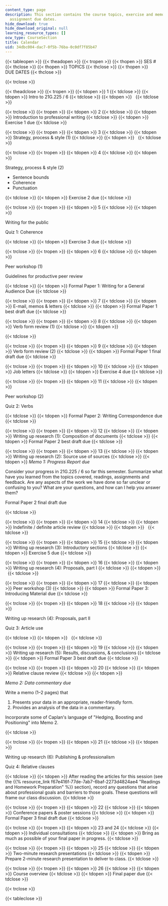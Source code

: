 ```yaml
---
content_type: page
description: This section contains the course topics, exercise and memo info, and
  assignment due dates.
hide_download: true
hide_download_original: null
learning_resource_types: []
ocw_type: CourseSection
title: Calendar
uid: 34dbc004-dac7-0f5b-76ba-0c0df7f85b47
---
```


{{< tableopen >}}
{{< theadopen >}}
{{< tropen >}}
{{< thopen >}}
SES #
{{< thclose >}}
{{< thopen >}}
TOPICS
{{< thclose >}}
{{< thopen >}}
DUE DATES
{{< thclose >}}

{{< trclose >}}

{{< theadclose >}}
{{< tropen >}}
{{< tdopen >}}
1
{{< tdclose >}}
{{< tdopen >}}
Intro to 21G.225 / 6
{{< tdclose >}}
{{< tdopen >}}
 
{{< tdclose >}}

{{< trclose >}}
{{< tropen >}}
{{< tdopen >}}
2
{{< tdclose >}}
{{< tdopen >}}
Introduction to professional writing
{{< tdclose >}}
{{< tdopen >}}
Exercise 1 due
{{< tdclose >}}

{{< trclose >}}
{{< tropen >}}
{{< tdopen >}}
3
{{< tdclose >}}
{{< tdopen >}}
Strategy, process & style (1)
{{< tdclose >}}
{{< tdopen >}}
 
{{< tdclose >}}

{{< trclose >}}
{{< tropen >}}
{{< tdopen >}}
4
{{< tdclose >}}
{{< tdopen >}}


Strategy, process & style (2)

*   Sentence bounds
*   Coherence
*   Punctuation


{{< tdclose >}}
{{< tdopen >}}
Exercise 2 due
{{< tdclose >}}

{{< trclose >}}
{{< tropen >}}
{{< tdopen >}}
5
{{< tdclose >}}
{{< tdopen >}}


Writing for the public

Quiz 1: Coherence


{{< tdclose >}}
{{< tdopen >}}
Exercise 3 due
{{< tdclose >}}

{{< trclose >}}
{{< tropen >}}
{{< tdopen >}}
6
{{< tdclose >}}
{{< tdopen >}}


Peer workshop (1)

Guidelines for productive peer review


{{< tdclose >}}
{{< tdopen >}}
Formal Paper 1: Writing for a General Audience Due
{{< tdclose >}}

{{< trclose >}}
{{< tropen >}}
{{< tdopen >}}
7
{{< tdclose >}}
{{< tdopen >}}
E-mail, memos & letters
{{< tdclose >}}
{{< tdopen >}}
Formal Paper 1 best draft due
{{< tdclose >}}

{{< trclose >}}
{{< tropen >}}
{{< tdopen >}}
8
{{< tdclose >}}
{{< tdopen >}}
Verb form review (1)
{{< tdclose >}}
{{< tdopen >}}

{{< tdclose >}}

{{< trclose >}}
{{< tropen >}}
{{< tdopen >}}
9
{{< tdclose >}}
{{< tdopen >}}
Verb form review (2)
{{< tdclose >}}
{{< tdopen >}}
Formal Paper 1 final draft due
{{< tdclose >}}

{{< trclose >}}
{{< tropen >}}
{{< tdopen >}}
10
{{< tdclose >}}
{{< tdopen >}}
Job letters
{{< tdclose >}}
{{< tdopen >}}
Exercise 4 due
{{< tdclose >}}

{{< trclose >}}
{{< tropen >}}
{{< tdopen >}}
11
{{< tdclose >}}
{{< tdopen >}}


Peer workshop (2)

Quiz 2: Verbs


{{< tdclose >}}
{{< tdopen >}}
Formal Paper 2: Writing Correspondence due
{{< tdclose >}}

{{< trclose >}}
{{< tropen >}}
{{< tdopen >}}
12
{{< tdclose >}}
{{< tdopen >}}
Writing up research (1): Composition of documents
{{< tdclose >}}
{{< tdopen >}}
Formal Paper 2 best draft due
{{< tdclose >}}

{{< trclose >}}
{{< tropen >}}
{{< tdopen >}}
13
{{< tdclose >}}
{{< tdopen >}}
Writing up research (2): Source use of sources
{{< tdclose >}}
{{< tdopen >}}
_Memo 1: Progress Report due_

Consider your progress in 21G.225 / 6 so far this semester. Summarize what have you learned from the topics covered, readings, assignments and feedback. Are any aspects of the work we have done so far unclear or confusing to you? What are your questions, and how can I help you answer them?

Formal Paper 2 final draft due


{{< tdclose >}}

{{< trclose >}}
{{< tropen >}}
{{< tdopen >}}
14
{{< tdclose >}}
{{< tdopen >}}
Indefinite / definite article review
{{< tdclose >}}
{{< tdopen >}}
 
{{< tdclose >}}

{{< trclose >}}
{{< tropen >}}
{{< tdopen >}}
15
{{< tdclose >}}
{{< tdopen >}}
Writing up research (3): Introductory sections
{{< tdclose >}}
{{< tdopen >}}
Exercise 5 due
{{< tdclose >}}

{{< trclose >}}
{{< tropen >}}
{{< tdopen >}}
16
{{< tdclose >}}
{{< tdopen >}}
Writing up research (4): Proposals, part I
{{< tdclose >}}
{{< tdopen >}}
 
{{< tdclose >}}

{{< trclose >}}
{{< tropen >}}
{{< tdopen >}}
17
{{< tdclose >}}
{{< tdopen >}}
Peer workshop (3)
{{< tdclose >}}
{{< tdopen >}}
Formal Paper 3: Introducing Material due
{{< tdclose >}}

{{< trclose >}}
{{< tropen >}}
{{< tdopen >}}
18
{{< tdclose >}}
{{< tdopen >}}


Writing up research (4): Proposals, part II

Quiz 3: Article use


{{< tdclose >}}
{{< tdopen >}}
 
{{< tdclose >}}

{{< trclose >}}
{{< tropen >}}
{{< tdopen >}}
19
{{< tdclose >}}
{{< tdopen >}}
Writing up research (5): Results, discussions, & conclusions
{{< tdclose >}}
{{< tdopen >}}
Formal Paper 3 best draft due
{{< tdclose >}}

{{< trclose >}}
{{< tropen >}}
{{< tdopen >}}
20
{{< tdclose >}}
{{< tdopen >}}
Relative clause review
{{< tdclose >}}
{{< tdopen >}}


_Memo 2: Data commentary due_

Write a memo (1–2 pages) that

1.  Presents your data in an appropriate, reader-friendly form.
2.  Provides an analysis of the data in a commentary.

Incorporate some of Caplan's language of "Hedging, Boosting and Positioning" into Memo 2.


{{< tdclose >}}

{{< trclose >}}
{{< tropen >}}
{{< tdopen >}}
21
{{< tdclose >}}
{{< tdopen >}}


Writing up research (6): Publishing & professionalism

Quiz 4: Relative clauses


{{< tdclose >}}
{{< tdopen >}}
After reading the articles for this session (see the {{% resource_link f67e416f-77de-7ab7-6baf-2273d4824ae4 "Readings and Homework Preparation" %}} section), record any questions that arise about professional goals and barriers to those goals. These questions will frame our class discussion.
{{< tdclose >}}

{{< trclose >}}
{{< tropen >}}
{{< tdopen >}}
22
{{< tdclose >}}
{{< tdopen >}}
Conference papers & poster sessions
{{< tdclose >}}
{{< tdopen >}}
Formal Paper 3 final draft due
{{< tdclose >}}

{{< trclose >}}
{{< tropen >}}
{{< tdopen >}}
23 and 24
{{< tdclose >}}
{{< tdopen >}}
Individual consultations
{{< tdclose >}}
{{< tdopen >}}
Bring as much as possible of your final paper in progress.
{{< tdclose >}}

{{< trclose >}}
{{< tropen >}}
{{< tdopen >}}
25
{{< tdclose >}}
{{< tdopen >}}
Two-minute research presentations
{{< tdclose >}}
{{< tdopen >}}
Prepare 2-minute research presentation to deliver to class.
{{< tdclose >}}

{{< trclose >}}
{{< tropen >}}
{{< tdopen >}}
26
{{< tdclose >}}
{{< tdopen >}}
Course overview
{{< tdclose >}}
{{< tdopen >}}
Final paper due
{{< tdclose >}}

{{< trclose >}}

{{< tableclose >}}